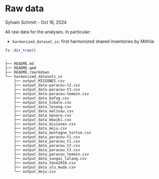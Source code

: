 # Raw data
Sylvain Schmitt -
Oct 16, 2024

All raw data for the analyses. In particular:

- `harmonized_dataset_ss`: first harmonized shared inventories by
  Mithila

``` r
fs::dir_tree()
```

    .
    ├── README.md
    ├── README.qmd
    ├── README.rmarkdown
    └── harmonized_datasets_ss
        ├── output_MISIONES.csv
        ├── output_data-paracou-t2.csv
        ├── output_data-paracou-t3.csv
        ├── output_data-paracou-temoin.csv
        ├── output_data_bafog.csv
        ├── output_data_kibale.csv
        ├── output_data_lesong.csv
        ├── output_data_malinau.csv
        ├── output_data_manare.csv
        ├── output_data_mbaiki.csv
        ├── output_data_misiones.csv
        ├── output_data_moju.csv
        ├── output_data_montagne_tortue.csv
        ├── output_data_paracou-t1.csv
        ├── output_data_paracou_t1.csv
        ├── output_data_paracou_t2.csv
        ├── output_data_paracou_t3.csv
        ├── output_data_paracou_temoin.csv
        ├── output_data_sungai_lalang.csv
        ├── output_data_tene2018.csv
        ├── output_data_ulu_muda.csv
        └── output_moju.csv
